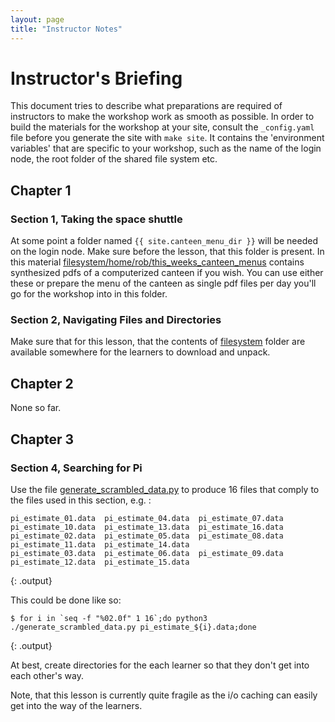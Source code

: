 ```yaml
---
layout: page
title: "Instructor Notes"
---
```


# Instructor's Briefing

This document tries to describe what preparations are required of instructors to make the workshop work as smooth as possible. In order to build the materials for the workshop at your site, consult the `_config.yaml` file before you generate the site with `make site`. It contains the 'environment variables' that are specific to your workshop, such as the name of the login node, the root folder of the shared file system etc.

## Chapter 1

### Section 1, Taking the space shuttle

At some point a folder named `{{ site.canteen_menu_dir }}` will be needed on the login node. Make sure before the lesson, that this folder is present. In this material [filesystem/home/rob/this_weeks_canteen_menus](filesystem/home/rob/this_weeks_canteen_menus) contains synthesized pdfs of a computerized canteen if you wish. You can use either these or prepare the menu of the canteen as single pdf files per day you'll go for the workshop into in this folder.

### Section 2, Navigating Files and Directories

Make sure that for this lesson, that the contents of [filesystem](../filesystem) folder are available somewhere for the learners to download and unpack.

## Chapter 2

None so far.

## Chapter 3

### Section 4, Searching for Pi

Use the file [generate_scrambled_data.py](./code/03_parallel_jobs/generate_scrambled_data.py) to produce 16 files that comply to the files used in this section, e.g. : 

```
pi_estimate_01.data  pi_estimate_04.data  pi_estimate_07.data  pi_estimate_10.data  pi_estimate_13.data  pi_estimate_16.data
pi_estimate_02.data  pi_estimate_05.data  pi_estimate_08.data  pi_estimate_11.data  pi_estimate_14.data
pi_estimate_03.data  pi_estimate_06.data  pi_estimate_09.data  pi_estimate_12.data  pi_estimate_15.data
```
{: .output}

This could be done like so:

~~~
$ for i in `seq -f "%02.0f" 1 16`;do python3 ./generate_scrambled_data.py pi_estimate_${i}.data;done
~~~
{: .output}

At best, create directories for the each learner so that they don't get into each other's way.

Note, that this lesson is currently quite fragile as the i/o caching can easily get into the way of the learners. 
